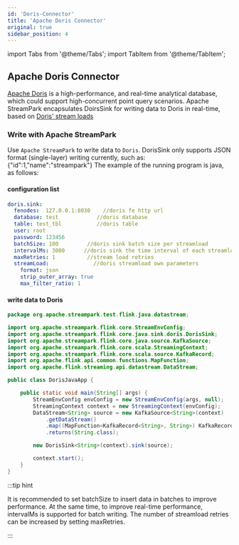```yaml
---
id: 'Doris-Connector'
title: 'Apache Doris Connector'
original: true
sidebar_position: 4
---
```


import Tabs from '@theme/Tabs';
import TabItem from '@theme/TabItem';

## Apache Doris Connector

[Apache Doris](https://doris.apache.org/) is a high-performance, and real-time analytical database,
which could support high-concurrent point query scenarios.
Apache StreamPark encapsulates DoirsSink for writing data to Doris in real-time, based on  [Doris' stream loads](https://doris.apache.org/administrator-guide/load-data/stream-load-manual.html)

### Write with Apache StreamPark

Use `Apache StreamPark` to write data to `Doris`.  DorisSink only supports JSON format (single-layer) writing currently,
such as: {"id":1,"name":"streampark"} The example of the running program is java, as follows:

#### configuration list

```yaml
doris.sink:
  fenodes:  127.0.0.1:8030    //doris fe http url
  database: test            //doris database
  table: test_tbl           //doris table
  user: root
  password: 123456
  batchSize: 100         //doris sink batch size per streamload
  intervalMs: 3000      //doris sink the time interval of each streamload
  maxRetries: 1          //stream load retries
  streamLoad:              //doris streamload own parameters
    format: json
    strip_outer_array: true
    max_filter_ratio: 1
```

#### write data to Doris

<Tabs>
<TabItem value="Java" label="Java">

```java
package org.apache.streampark.test.flink.java.datastream;

import org.apache.streampark.flink.core.StreamEnvConfig;
import org.apache.streampark.flink.core.java.sink.doris.DorisSink;
import org.apache.streampark.flink.core.java.source.KafkaSource;
import org.apache.streampark.flink.core.scala.StreamingContext;
import org.apache.streampark.flink.core.scala.source.KafkaRecord;
import org.apache.flink.api.common.functions.MapFunction;
import org.apache.flink.streaming.api.datastream.DataStream;

public class DorisJavaApp {

    public static void main(String[] args) {
        StreamEnvConfig envConfig = new StreamEnvConfig(args, null);
        StreamingContext context = new StreamingContext(envConfig);
        DataStream<String> source = new KafkaSource<String>(context)
            .getDataStream()
            .map((MapFunction<KafkaRecord<String>, String>) KafkaRecord::value)
            .returns(String.class);

        new DorisSink<String>(context).sink(source);

        context.start();
    }
}

```
</TabItem>
</Tabs>

:::tip hint

It is recommended to set batchSize to insert data in batches to improve performance.
At the same time, to improve real-time performance, intervalMs is supported for batch writing.
The number of streamload retries can be increased by setting maxRetries.

:::
